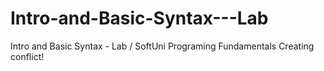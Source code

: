 # Intro-and-Basic-Syntax---Lab
Intro and Basic Syntax - Lab / SoftUni Programing Fundamentals
Creating conflict!